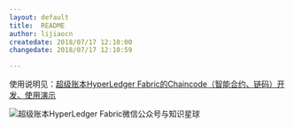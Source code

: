 ```yaml
---
layout: default
title:  README
author: lijiaocn
createdate: 2018/07/17 12:10:00
changedate: 2018/07/17 12:10:59

---
```


使用说明见：[超级账本HyperLedger Fabric的Chaincode（智能合约、链码）开发、使用演示](https://www.lijiaocn.com/项目/2018/07/17/hyperledger-fabric-chaincodes-example.html)

![超级账本HyperLedger Fabric微信公众号与知识星球](https://www.lijiaocn.com/img/xiaomiquan-blockchain.jpg)
